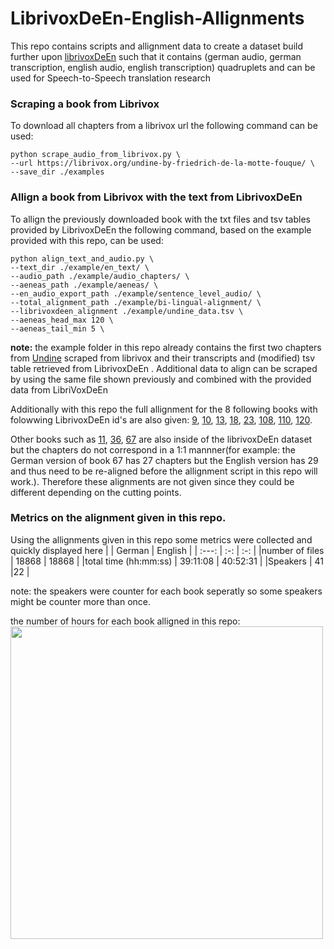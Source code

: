 # LibrivoxDeEn-English-Allignments
This repo contains scripts and allignment data to create a dataset build further upon [librivoxDeEn](https://www.cl.uni-heidelberg.de/statnlpgroup/librivoxdeen/) such that it contains (german audio, german transcription, english audio, english transcription) quadruplets and can be used for Speech-to-Speech translation research
### Scraping a book from Librivox
To download all chapters from a librivox url the following command can be used:
```
python scrape_audio_from_librivox.py \
--url https://librivox.org/undine-by-friedrich-de-la-motte-fouque/ \
--save_dir ./examples
```

### Allign a book from Librivox with the text from LibrivoxDeEn
To allign the previously downloaded book with the txt files and tsv tables provided by LibrivoxDeEn the following command, based on the example provided with this repo, can be used:
```
python align_text_and_audio.py \
--text_dir ./example/en_text/ \
--audio_path ./example/audio_chapters/ \
--aeneas_path ./example/aeneas/ \
--en_audio_export_path ./example/sentence_level_audio/ \
--total_alignment_path ./example/bi-lingual-alignment/ \
--librivoxdeen_alignment ./example/undine_data.tsv \
--aeneas_head_max 120 \
--aeneas_tail_min 5 \
```
**note:** the example folder in this repo already contains the first two chapters from [Undine](https://librivox.org/undine-by-friedrich-de-la-motte-fouque/) scraped from librivox and their transcripts and (modified) tsv table retrieved from LibrivoxDeEn .
Additional data to align can be scraped by using the same file shown previously and combined with the provided data from LibriVoxDeEn

Additionally with this repo the full allignment for the 8 following books with folowwing LibrivoxDeEn id's are also given:
[9](https://librivox.org/the-picture-of-dorian-gray-1891-version-by-oscar-wilde/), [10](https://librivox.org/pandoras-box-by-frank-wedekind/), [13](https://librivox.org/survivors-of-the-chancellor-by-jules-verne/), [18](https://librivox.org/undine-by-friedrich-de-la-motte-fouque/), [23](https://librivox.org/around-the-world-in-80-days-by-jules-verne/), [108](https://librivox.org/elective-affinities-by-johann-wolfgang-von-goethe/), [110](https://librivox.org/candide-by-voltaire-3/), [120](https://librivox.org/the-metamorphosis-by-franz-kafka/).

Other books such as [11](https://librivox.org/the-castle-of-otranto-by-horace-walpole/), [36](https://librivox.org/the-rider-on-the-white-horse-by-theodor-storm/), [67](https://librivox.org/frankenstein-or-the-modern-prometheus-1818-by-mary-wollstonecraft-shelley/) are also inside of the librivoxDeEn dataset but the chapters do not correspond in a 1:1 mannner(for example: the German version of book 67 has 27 chapters but the English version has 29 and thus need to be re-aligned before the allignment script in this repo will work.). Therefore these alignments are not given since they could be different depending on the cutting points. 

### Metrics on the alignment given in this repo.
Using the allignments given in this repo some metrics were collected and quickly displayed here
|  | German | English  |
| :---:   | :-: | :-: |
|number of files  | 18868 | 18868 |
|total time (hh:mm:ss) | 39:11:08 | 40:52:31 |
|Speakers | 41 |22 |

note: the speakers were counter for each book seperatly so some speakers might be counter more than once.

the number of hours for each book alligned in this repo:<br>
<img src="https://user-images.githubusercontent.com/43861296/122250648-1f5f7f80-ceca-11eb-84fd-344a2261bf47.png" width="500">

